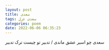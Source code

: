 ```yaml
---
layout: post
title: سعدی
tags: سعدی غزل
categories: poem
date: 2022-06-06 06:35:23
---
```


سعدی چو اسیر عشق ماندی / تدبیر تو چیست ترک تدبیر
